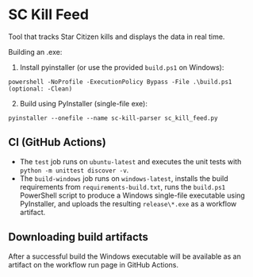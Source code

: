 # SC Kill Feed

Tool that tracks Star Citizen kills and displays the data in real time.

Building an .exe:

1. Install pyinstaller (or use the provided `build.ps1` on Windows):

```
powershell -NoProfile -ExecutionPolicy Bypass -File .\build.ps1 (optional: -Clean)
```

2. Build using PyInstaller (single-file exe):

```
pyinstaller --onefile --name sc-kill-parser sc_kill_feed.py 
```

CI (GitHub Actions)
--------------------

- The `test` job runs on `ubuntu-latest` and executes the unit tests with `python -m unittest discover -v`.
- The `build-windows` job runs on `windows-latest`, installs the build requirements from `requirements-build.txt`, runs the `build.ps1` PowerShell script to produce a Windows single-file executable using PyInstaller, and uploads the resulting `release\*.exe` as a workflow artifact.

Downloading build artifacts
--------------------------

After a successful build the Windows executable will be available as an artifact on the workflow run page in GitHub Actions.
